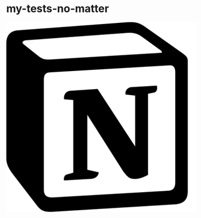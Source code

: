 # my-tests-no-matter

![альтернативный текст](https://github.com/nimelnikova/details-for-it-proj/blob/main/src/assets/icons/Notion.png?raw=true)
